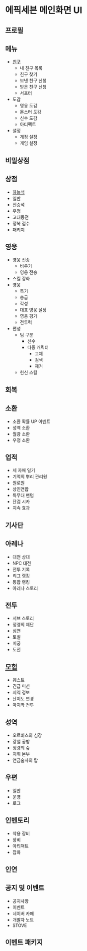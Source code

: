 # 에픽세븐 메인화면 UI
## **프로필**
## **메뉴**
  - [친구](https://namu.wiki/w/%EC%97%90%ED%94%BD%EC%84%B8%EB%B8%90/%EC%8B%9C%EC%8A%A4%ED%85%9C#s-4.1)
    * 내 친구 목록
    * 친구 찾기
    * 보낸 친구 신청
    * 받은 친구 신청
    * 서포터
  - 도감
    * 영웅 도감
    * 몬스터 도감
    * 신수 도감
    * 아티팩트
  - 설정
    * 계정 설정
    * 게임 설정
## **비밀상점**
## **상점**
  - [하늘석](https://github.com/sem1308/group1/blob/master/181019epic7/cashtable.md)
  - 일반
  - 전승석
  - 우정
  - 고대동전
  - 정복 점수
  - 패키지
## **영웅**
  - 영웅 전송
    * 비우기
    * 영웅 전송
  - 스킬 강화
  - 영웅
    * 특기
    * 승급
    * 각성
    * 대표 영웅 설정
    * 영웅 평가
    * 전투력
  - 편성
    * 팀 구분
      - 신수
      - 다중 캐릭터
        * 교체
        * 검색
        * 제거
    * 헌신 스킬
## **회복**
## **소환**
  - 소환 확률 UP 이벤트
  - 성역 소환
  - 월광 소환
  - 우정 소환
## **업적**
  - 세 자매 일기
  - 기억의 뿌리 관리원
  - 원로원
  - 상인연합
  - 특무대 팬텀
  - 단검 시카
  - 지속 효과
## **기사단**
## **아레나**
  - 대전 상대
  - NPC 대전
  - 전투 기록
  - 리그 랭킹
  - 통합 랭킹
  - 아레나 스토리
## **전투**
  - 서브 스토리
  - 정령의 제단
  - 심연
  - 토벌
  - 미궁
  - 도전
## [**모험**](https://github.com/sem1308/group1/blob/master/181019epic7/ritania.png)
  - 퀘스트
  - 긴급 미션
  - 지역 정보
  - 난이도 변경
  - 마지막 전투
## **성역**
  - 오르비스의 심장
  - 강철 공방
  - 정령의 숲
  - 지휘 본부
  - 연금술사의 탑
## **우편**
  - 일반
  - 운영
  - 로그
## **인벤토리**
  - 착용 장비
  - 장비
  - 아티팩트
  - 잡화
## **인연**
## 공지 및 이벤트
  - 공지사항
  - 이벤트
  - 네이버 카페
  - 개발자 노트
  - STOVE
## 이벤트 패키지
